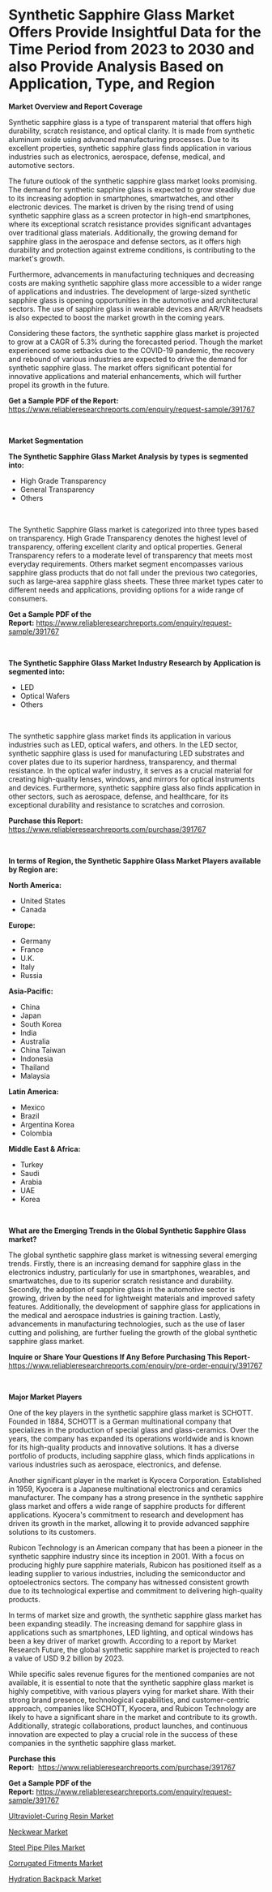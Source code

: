 <p><h1>Synthetic Sapphire Glass Market Offers Provide Insightful Data for the Time Period from 2023 to 2030 and also Provide Analysis Based on Application, Type, and Region</h1></p><p><strong>Market Overview and Report Coverage</strong></p>
<p><p>Synthetic sapphire glass is a type of transparent material that offers high durability, scratch resistance, and optical clarity. It is made from synthetic aluminum oxide using advanced manufacturing processes. Due to its excellent properties, synthetic sapphire glass finds application in various industries such as electronics, aerospace, defense, medical, and automotive sectors.</p><p>The future outlook of the synthetic sapphire glass market looks promising. The demand for synthetic sapphire glass is expected to grow steadily due to its increasing adoption in smartphones, smartwatches, and other electronic devices. The market is driven by the rising trend of using synthetic sapphire glass as a screen protector in high-end smartphones, where its exceptional scratch resistance provides significant advantages over traditional glass materials. Additionally, the growing demand for sapphire glass in the aerospace and defense sectors, as it offers high durability and protection against extreme conditions, is contributing to the market's growth.</p><p>Furthermore, advancements in manufacturing techniques and decreasing costs are making synthetic sapphire glass more accessible to a wider range of applications and industries. The development of large-sized synthetic sapphire glass is opening opportunities in the automotive and architectural sectors. The use of sapphire glass in wearable devices and AR/VR headsets is also expected to boost the market growth in the coming years.</p><p>Considering these factors, the synthetic sapphire glass market is projected to grow at a CAGR of 5.3% during the forecasted period. Though the market experienced some setbacks due to the COVID-19 pandemic, the recovery and rebound of various industries are expected to drive the demand for synthetic sapphire glass. The market offers significant potential for innovative applications and material enhancements, which will further propel its growth in the future.</p></p>
<p><strong>Get a Sample PDF of the Report:</strong> <a href="https://www.reliableresearchreports.com/enquiry/request-sample/391767">https://www.reliableresearchreports.com/enquiry/request-sample/391767</a></p>
<p>&nbsp;</p>
<p><strong>Market Segmentation</strong></p>
<p><strong>The Synthetic Sapphire Glass Market Analysis by types is segmented into:</strong></p>
<p><ul><li>High Grade Transparency</li><li>General Transparency</li><li>Others</li></ul></p>
<p>&nbsp;</p>
<p><p>The Synthetic Sapphire Glass market is categorized into three types based on transparency. High Grade Transparency denotes the highest level of transparency, offering excellent clarity and optical properties. General Transparency refers to a moderate level of transparency that meets most everyday requirements. Others market segment encompasses various sapphire glass products that do not fall under the previous two categories, such as large-area sapphire glass sheets. These three market types cater to different needs and applications, providing options for a wide range of consumers.</p></p>
<p><strong>Get a Sample PDF of the Report:</strong>&nbsp;<a href="https://www.reliableresearchreports.com/enquiry/request-sample/391767">https://www.reliableresearchreports.com/enquiry/request-sample/391767</a></p>
<p>&nbsp;</p>
<p><strong>The Synthetic Sapphire Glass Market Industry Research by Application is segmented into:</strong></p>
<p><ul><li>LED</li><li>Optical Wafers</li><li>Others</li></ul></p>
<p>&nbsp;</p>
<p><p>The synthetic sapphire glass market finds its application in various industries such as LED, optical wafers, and others. In the LED sector, synthetic sapphire glass is used for manufacturing LED substrates and cover plates due to its superior hardness, transparency, and thermal resistance. In the optical wafer industry, it serves as a crucial material for creating high-quality lenses, windows, and mirrors for optical instruments and devices. Furthermore, synthetic sapphire glass also finds application in other sectors, such as aerospace, defense, and healthcare, for its exceptional durability and resistance to scratches and corrosion.</p></p>
<p><strong>Purchase this Report:</strong>&nbsp; <a href="https://www.reliableresearchreports.com/purchase/391767">https://www.reliableresearchreports.com/purchase/391767</a></p>
<p>&nbsp;</p>
<p><strong>In terms of Region, the Synthetic Sapphire Glass Market Players available by Region are:</strong></p>
<p>
    <p> <strong> North America: </strong>
        <ul>
            <li>United States</li>
            <li>Canada</li>
        </ul>
        </p> 
    <p> <strong> Europe: </strong>
        <ul>
            <li>Germany</li>
            <li>France</li>
            <li>U.K.</li>
            <li>Italy</li>
            <li>Russia</li>
        </ul>
        </p> 
    <p> <strong> Asia-Pacific: </strong>
        <ul>
            <li>China</li>
            <li>Japan</li>
            <li>South Korea</li>
            <li>India</li>
            <li>Australia</li>
            <li>China Taiwan</li>
            <li>Indonesia</li>
            <li>Thailand</li>
            <li>Malaysia</li>
        </ul>
        </p> 
    <p> <strong> Latin America: </strong>
        <ul>
            <li>Mexico</li>
            <li>Brazil</li>
            <li>Argentina Korea</li>
            <li>Colombia</li>
        </ul>
        </p> 
    <p> <strong> Middle East & Africa: </strong>
        <ul>
            <li>Turkey</li>
            <li>Saudi</li>
            <li>Arabia</li>
            <li>UAE</li>
            <li>Korea</li>
        </ul>
    </p>
    </p>
<p>&nbsp;</p>
<p><strong>What are the Emerging Trends in the Global Synthetic Sapphire Glass market?</strong></p>
<p><p>The global synthetic sapphire glass market is witnessing several emerging trends. Firstly, there is an increasing demand for sapphire glass in the electronics industry, particularly for use in smartphones, wearables, and smartwatches, due to its superior scratch resistance and durability. Secondly, the adoption of sapphire glass in the automotive sector is growing, driven by the need for lightweight materials and improved safety features. Additionally, the development of sapphire glass for applications in the medical and aerospace industries is gaining traction. Lastly, advancements in manufacturing technologies, such as the use of laser cutting and polishing, are further fueling the growth of the global synthetic sapphire glass market.</p></p>
<p><strong>Inquire or Share Your Questions If Any Before Purchasing This Report</strong>- <a href="https://www.reliableresearchreports.com/enquiry/pre-order-enquiry/391767">https://www.reliableresearchreports.com/enquiry/pre-order-enquiry/391767</a></p>
<p>&nbsp;</p>
<p><strong>Major Market Players</strong></p>
<p><p>One of the key players in the synthetic sapphire glass market is SCHOTT. Founded in 1884, SCHOTT is a German multinational company that specializes in the production of special glass and glass-ceramics. Over the years, the company has expanded its operations worldwide and is known for its high-quality products and innovative solutions. It has a diverse portfolio of products, including sapphire glass, which finds applications in various industries such as aerospace, electronics, and defense.</p><p>Another significant player in the market is Kyocera Corporation. Established in 1959, Kyocera is a Japanese multinational electronics and ceramics manufacturer. The company has a strong presence in the synthetic sapphire glass market and offers a wide range of sapphire products for different applications. Kyocera's commitment to research and development has driven its growth in the market, allowing it to provide advanced sapphire solutions to its customers.</p><p>Rubicon Technology is an American company that has been a pioneer in the synthetic sapphire industry since its inception in 2001. With a focus on producing highly pure sapphire materials, Rubicon has positioned itself as a leading supplier to various industries, including the semiconductor and optoelectronics sectors. The company has witnessed consistent growth due to its technological expertise and commitment to delivering high-quality products.</p><p>In terms of market size and growth, the synthetic sapphire glass market has been expanding steadily. The increasing demand for sapphire glass in applications such as smartphones, LED lighting, and optical windows has been a key driver of market growth. According to a report by Market Research Future, the global synthetic sapphire market is projected to reach a value of USD 9.2 billion by 2023.</p><p>While specific sales revenue figures for the mentioned companies are not available, it is essential to note that the synthetic sapphire glass market is highly competitive, with various players vying for market share. With their strong brand presence, technological capabilities, and customer-centric approach, companies like SCHOTT, Kyocera, and Rubicon Technology are likely to have a significant share in the market and contribute to its growth. Additionally, strategic collaborations, product launches, and continuous innovation are expected to play a crucial role in the success of these companies in the synthetic sapphire glass market.</p></p>
<p><strong>Purchase this Report:</strong>&nbsp;&nbsp;<a href="https://www.reliableresearchreports.com/purchase/391767">https://www.reliableresearchreports.com/purchase/391767</a></p>
<p></p>
<p><strong>Get a Sample PDF of the Report:</strong>&nbsp;<a href="https://www.reliableresearchreports.com/enquiry/request-sample/391767">https://www.reliableresearchreports.com/enquiry/request-sample/391767</a></p>
<p><p><a href="https://github.com/ruslanpoljakovrd177/Market-Research-Report-List-1/blob/main/ultraviolet-curing-resin-market.md">Ultraviolet-Curing Resin Market</a></p><p><a href="https://www.linkedin.com/pulse/neckwear-market-size-share-global-analysis-report-2023-2030-bzuie/">Neckwear Market</a></p><p><a href="https://medium.com/@coltruecker/steel-pipe-piles-market-trends-forecast-and-competitive-analysis-to-2030-2183376c29d0">Steel Pipe Piles Market</a></p><p><a href="https://github.com/grishafomin4852/Market-Research-Report-List-1/blob/main/corrugated-fitments-market.md">Corrugated Fitments Market</a></p><p><a href="https://www.linkedin.com/pulse/hydration-backpack-market-size-share-global-analysis-report-ay3ne/">Hydration Backpack Market</a></p></p>